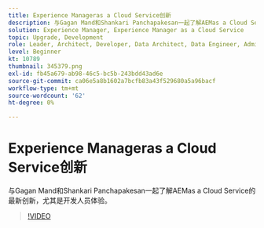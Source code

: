 ```yaml
---
title: Experience Manageras a Cloud Service创新
description: 与Gagan Mand和Shankari Panchapakesan一起了解AEMas a Cloud Service的最新创新，尤其是开发人员体验。
solution: Experience Manager, Experience Manager as a Cloud Service
topic: Upgrade, Development
role: Leader, Architect, Developer, Data Architect, Data Engineer, Admin, User
level: Beginner
kt: 10789
thumbnail: 345379.png
exl-id: fb45a679-ab98-46c5-bc5b-243bdd43ad6e
source-git-commit: ca06e5a8b1602a7bcfb83a43f529680a5a96bacf
workflow-type: tm+mt
source-wordcount: '62'
ht-degree: 0%

---
```


# Experience Manageras a Cloud Service创新

与Gagan Mand和Shankari Panchapakesan一起了解AEMas a Cloud Service的最新创新，尤其是开发人员体验。

>[!VIDEO](https://video.tv.adobe.com/v/345379/?quality=12&learn=on)
